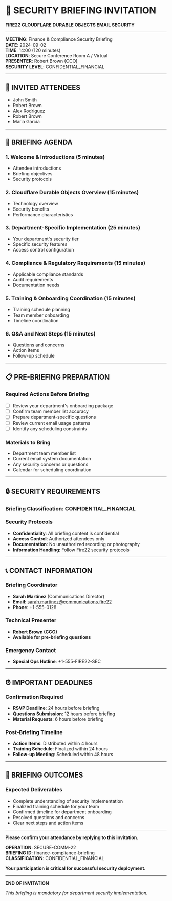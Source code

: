 # 📅 SECURITY BRIEFING INVITATION
**FIRE22 CLOUDFLARE DURABLE OBJECTS EMAIL SECURITY**

---

**MEETING**: Finance & Compliance Security Briefing  
**DATE**: 2024-09-02  
**TIME**: 14:00 (120 minutes)  
**LOCATION**: Secure Conference Room A / Virtual  
**PRESENTER**: Robert Brown (CCO)  
**SECURITY LEVEL**: CONFIDENTIAL_FINANCIAL  

---

## 👥 **INVITED ATTENDEES**

- John Smith
- Robert Brown
- Alex Rodriguez
- Robert Brown
- Maria Garcia

---

## 🎯 **BRIEFING AGENDA**

### **1. Welcome & Introductions** (5 minutes)
- Attendee introductions
- Briefing objectives
- Security protocols

### **2. Cloudflare Durable Objects Overview** (15 minutes)
- Technology overview
- Security benefits
- Performance characteristics

### **3. Department-Specific Implementation** (25 minutes)
- Your department's security tier
- Specific security features
- Access control configuration

### **4. Compliance & Regulatory Requirements** (15 minutes)
- Applicable compliance standards
- Audit requirements
- Documentation needs

### **5. Training & Onboarding Coordination** (15 minutes)
- Training schedule planning
- Team member onboarding
- Timeline coordination

### **6. Q&A and Next Steps** (15 minutes)
- Questions and concerns
- Action items
- Follow-up schedule

---

## 📋 **PRE-BRIEFING PREPARATION**

### **Required Actions Before Briefing**
- [ ] Review your department's onboarding package
- [ ] Confirm team member list accuracy
- [ ] Prepare department-specific questions
- [ ] Review current email usage patterns
- [ ] Identify any scheduling constraints

### **Materials to Bring**
- Department team member list
- Current email system documentation
- Any security concerns or questions
- Calendar for scheduling coordination

---

## 🔒 **SECURITY REQUIREMENTS**

### **Briefing Classification**: CONFIDENTIAL_FINANCIAL

### **Security Protocols**
- **Confidentiality**: All briefing content is confidential
- **Access Control**: Authorized attendees only
- **Documentation**: No unauthorized recording or photography
- **Information Handling**: Follow Fire22 security protocols

---

## 📞 **CONTACT INFORMATION**

### **Briefing Coordinator**
- **Sarah Martinez** (Communications Director)
- **Email**: sarah.martinez@communications.fire22
- **Phone**: +1-555-0128

### **Technical Presenter**
- **Robert Brown (CCO)**
- **Available for pre-briefing questions**

### **Emergency Contact**
- **Special Ops Hotline**: +1-555-FIRE22-SEC

---

## ⏰ **IMPORTANT DEADLINES**

### **Confirmation Required**
- **RSVP Deadline**: 24 hours before briefing
- **Questions Submission**: 12 hours before briefing
- **Material Requests**: 6 hours before briefing

### **Post-Briefing Timeline**
- **Action Items**: Distributed within 4 hours
- **Training Schedule**: Finalized within 24 hours
- **Follow-up Meeting**: Scheduled within 48 hours

---

## 🎯 **BRIEFING OUTCOMES**

### **Expected Deliverables**
- Complete understanding of security implementation
- Finalized training schedule for your team
- Confirmed timeline for department onboarding
- Resolved questions and concerns
- Clear next steps and action items

---

**Please confirm your attendance by replying to this invitation.**

**OPERATION**: SECURE-COMM-22  
**BRIEFING ID**: finance-compliance-briefing  
**CLASSIFICATION**: CONFIDENTIAL_FINANCIAL  

**Your participation is critical for successful security deployment.**

---

**END OF INVITATION**

*This briefing is mandatory for department security implementation.*